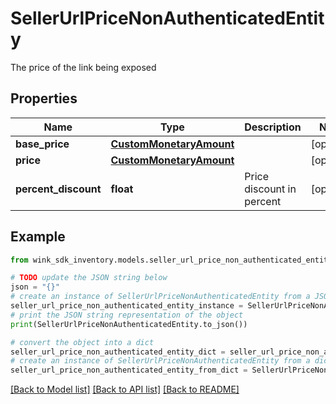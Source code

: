 # SellerUrlPriceNonAuthenticatedEntity

The price of the link being exposed

## Properties

Name | Type | Description | Notes
------------ | ------------- | ------------- | -------------
**base_price** | [**CustomMonetaryAmount**](CustomMonetaryAmount.md) |  | [optional] 
**price** | [**CustomMonetaryAmount**](CustomMonetaryAmount.md) |  | [optional] 
**percent_discount** | **float** | Price discount in percent | [optional] 

## Example

```python
from wink_sdk_inventory.models.seller_url_price_non_authenticated_entity import SellerUrlPriceNonAuthenticatedEntity

# TODO update the JSON string below
json = "{}"
# create an instance of SellerUrlPriceNonAuthenticatedEntity from a JSON string
seller_url_price_non_authenticated_entity_instance = SellerUrlPriceNonAuthenticatedEntity.from_json(json)
# print the JSON string representation of the object
print(SellerUrlPriceNonAuthenticatedEntity.to_json())

# convert the object into a dict
seller_url_price_non_authenticated_entity_dict = seller_url_price_non_authenticated_entity_instance.to_dict()
# create an instance of SellerUrlPriceNonAuthenticatedEntity from a dict
seller_url_price_non_authenticated_entity_from_dict = SellerUrlPriceNonAuthenticatedEntity.from_dict(seller_url_price_non_authenticated_entity_dict)
```
[[Back to Model list]](../README.md#documentation-for-models) [[Back to API list]](../README.md#documentation-for-api-endpoints) [[Back to README]](../README.md)


